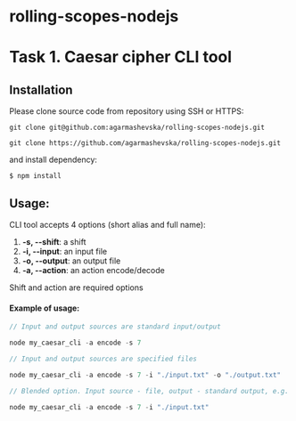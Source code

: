 # rolling-scopes-nodejs

# Task 1. Caesar cipher CLI tool

## Installation

Please clone source code from repository using SSH or HTTPS:
```
git clone git@github.com:agarmashevska/rolling-scopes-nodejs.git 
```

```
git clone https://github.com/agarmashevska/rolling-scopes-nodejs.git
```

and install dependency:

```
$ npm install
```

## Usage:
CLI tool accepts 4 options (short alias and full name):

1.  **-s, --shift**: a shift
2.  **-i, --input**: an input file
3.  **-o, --output**: an output file
4.  **-a, --action**: an action encode/decode

Shift and action are required options

#### Example of usage:


```js
// Input and output sources are standard input/output

node my_caesar_cli -a encode -s 7 
```

```js
// Input and output sources are specified files

node my_caesar_cli -a encode -s 7 -i "./input.txt" -o "./output.txt"
```

```js
// Blended option. Input source - file, output - standard output, e.g. console. Opposite option is also applicable

node my_caesar_cli -a encode -s 7 -i "./input.txt"
```
